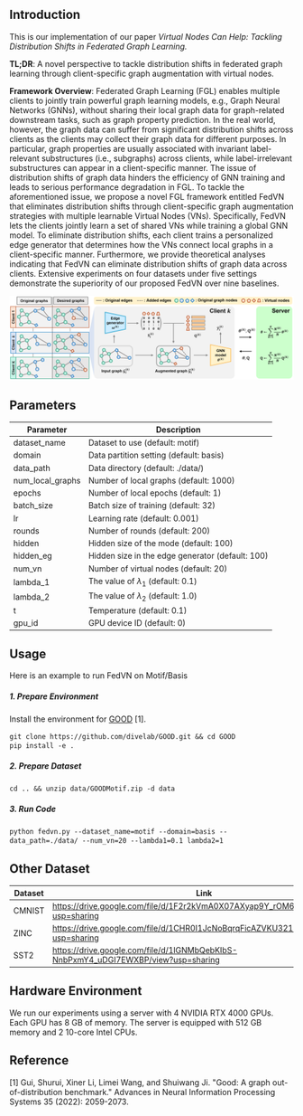 ## Introduction
This is our implementation of our paper *Virtual Nodes Can Help: Tackling Distribution Shifts in Federated Graph Learning.*

**TL;DR**: A novel perspective to tackle distribution shifts in federated graph learning through client-specific graph augmentation with virtual nodes.  

**Framework Overview**:
Federated Graph Learning (FGL) enables multiple clients to jointly train powerful graph learning models, e.g., Graph Neural Networks (GNNs), without sharing their local graph data for graph-related downstream tasks, such as graph property prediction. In the real world, however, the graph data can suffer from significant distribution shifts across clients as the clients may collect their graph data for different purposes. In particular, graph properties are usually associated with invariant label-relevant substructures (i.e., subgraphs) across clients, while label-irrelevant substructures can appear in a client-specific manner. The issue of distribution shifts of graph data hinders the efficiency of GNN training and leads to serious performance degradation in FGL. 
To tackle the aforementioned issue, we propose a novel FGL framework entitled FedVN that eliminates distribution shifts through client-specific graph augmentation strategies with multiple learnable Virtual Nodes (VNs). Specifically, FedVN lets the clients jointly learn a set of shared VNs while training a global GNN model. To eliminate distribution shifts, each client trains a personalized edge generator that determines how the VNs connect local graphs in a client-specific manner.
Furthermore, we provide theoretical analyses indicating that FedVN can eliminate distribution shifts of graph data across clients. Extensive experiments on four datasets under five settings demonstrate the superiority of our proposed FedVN over nine baselines.

![](https://github.com/xbfu/FedVN/blob/main/FedVN.png)

## Parameters

| Parameter         |           Description                                 | 
|-------------------|-------------------------------------------------------|
| dataset_name      |   Dataset to use (default: motif)                     |
| domain            |   Data partition setting (default: basis)             |
| data_path         |   Data directory (default: ./data/)                   |
| num_local_graphs  |   Number of local graphs (default: 1000)              |
| epochs            |   Number of local epochs (default: 1)                 |
| batch_size        |   Batch size of training (default: 32)                |
| lr                |   Learning rate (default: 0.001)                      |
| rounds            |   Number of rounds (default: 200)                     |
| hidden            |   Hidden size of the mode (default: 100)              |
| hidden_eg         |   Hidden size in the edge generator (default: 100)    |
| num_vn            |   Number of virtual nodes (default: 20)               |
| lambda_1          |   The value of $\lambda_1$ (default: 0.1)              |
| lambda_2          |   The value of $\lambda_2$ (default: 1.0)              |
| t                 |   Temperature (default: 0.1)                          |
| gpu_id            |   GPU device ID (default: 0)                          |

## Usage

Here is an example to run FedVN on Motif/Basis

##### 1. Prepare Environment
Install the environment for [GOOD](https://github.com/divelab/GOOD) [1].
```
git clone https://github.com/divelab/GOOD.git && cd GOOD
pip install -e .
```

##### 2. Prepare Dataset 
```
cd .. && unzip data/GOODMotif.zip -d data 
```

##### 3. Run Code

```
python fedvn.py --dataset_name=motif --domain=basis --data_path=./data/ --num_vn=20 --lambda1=0.1 lambda2=1 
```

## Other Dataset 

|   Dataset     |                   Link        | 
|---------------|-------------------------------|
|   CMNIST      | https://drive.google.com/file/d/1F2r2kVmA0X07AXyap9Y_rOM6LipDzwhq/view?usp=sharing |
|   ZINC        | https://drive.google.com/file/d/1CHR0I1JcNoBqrqFicAZVKU3213hbsEPZ/view?usp=sharing |
|   SST2        | https://drive.google.com/file/d/1lGNMbQebKIbS-NnbPxmY4_uDGI7EWXBP/view?usp=sharing |

## Hardware Environment

We run our experiments using a server with 4 NVIDIA RTX 4000 GPUs. Each GPU has 8 GB of memory. The server is equipped with 512 GB memory and 2 10-core Intel CPUs.

## Reference
[1] Gui, Shurui, Xiner Li, Limei Wang, and Shuiwang Ji. "Good: A graph out-of-distribution benchmark." Advances in Neural Information Processing Systems 35 (2022): 2059-2073.
